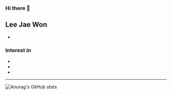 ### Hi there 👋  


## Lee Jae Won  
-
  
### Interest in
*
*
*

------------------------------------

![Anurag's GitHub stats](https://github-readme-stats.vercel.app/api?username=Lee-JaeWon&show_icons=true&theme=dark)

<!--
**Lee-JaeWon/Lee-JaeWon** is a ✨ _special_ ✨ repository because its `README.md` (this file) appears on your GitHub profile.

Here are some ideas to get you started:


  
- 🔭 I’m currently working on ...
- 🌱 I’m currently learning ...
- 👯 I’m looking to collaborate on ...
- 🤔 I’m looking for help with ...
- 💬 Ask me about ...
- 📫 How to reach me: ...
- 😄 Pronouns: ...
- ⚡ Fun fact: ...
-->
